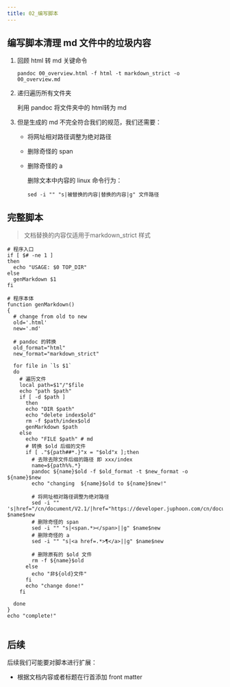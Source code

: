 ```yaml
---
title: 02_编写脚本
---
```

## 编写脚本清理 md 文件中的垃圾内容

1. 回顾 html 转 md 关键命令

   ```
   pandoc 00_overview.html -f html -t markdown_strict -o 00_overview.md
   ```

2. 递归遍历所有文件夹

   利用 pandoc 将文件夹中的 html转为 md

3. 但是生成的 md 不完全符合我们的规范，我们还需要：

   - 将网址相对路径调整为绝对路径

   - 删除奇怪的 span

   - 删除奇怪的 a

     删除文本中内容的 linux 命令行为：

     ```
     sed -i "" "s|被替换的内容|替换的内容|g" 文件路径
     ```

## 完整脚本

> 文档替换的内容仅适用于markdown_strict 样式

```
# 程序入口
if [ $# -ne 1 ]  
then  
  echo "USAGE: $0 TOP_DIR"  
else  
  genMarkdown $1  
fi

# 程序本体
function genMarkdown()  
{  
  # change from old to new
  old='.html'
  new='.md'

  # pandoc 的转换
  old_format="html"
  new_format="markdown_strict"

  for file in `ls $1`  
  do  
    # 遍历文件
    local path=$1"/"$file  
    echo "path $path"
    if [ -d $path ]  
      then  
      echo "DIR $path"  
      echo "delete index$old"
      rm -f $path/index$old
      genMarkdown $path  
    else  
      echo "FILE $path" # md
      # 转换 $old 后缀的文件
      if [ ."${path##*.}"x = "$old"x ];then
        # 去除去除文件后缀的路径 即 xxx/index
        name=${path%%.*}
        pandoc ${name}$old -f $old_format -t $new_format -o ${name}$new
        echo "changing  ${name}$old to ${name}$new!"

        # 将网址相对路径调整为绝对路径
        sed -i "" 's|href="/cn/document/V2.1/|href="https://developer.juphoon.com/cn/document/V2.1/|g' $name$new
        # 删除奇怪的 span
        sed -i "" "s|<span.*></span>||g" $name$new
        # 删除奇怪的 a
        sed -i "" "s|<a href=.*>¶</a>||g" $name$new

        # 删除原有的 $old 文件
        rm -f ${name}$old
      else
        echo "非${old}文件"
      fi
      echo "change done!"
    fi  

  done  
}  
echo "complete!"


```

## 后续

后续我们可能要对脚本进行扩展：

- 根据文档内容或者标题在行首添加 front matter
